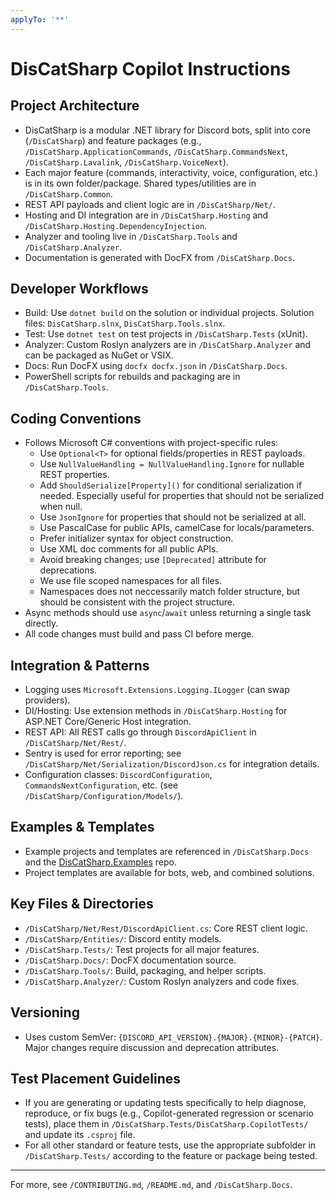 ```yaml
---
applyTo: '**'
---
```

# DisCatSharp Copilot Instructions

## Project Architecture
- DisCatSharp is a modular .NET library for Discord bots, split into core (`/DisCatSharp`) and feature packages (e.g., `/DisCatSharp.ApplicationCommands`, `/DisCatSharp.CommandsNext`, `/DisCatSharp.Lavalink`, `/DisCatSharp.VoiceNext`).
- Each major feature (commands, interactivity, voice, configuration, etc.) is in its own folder/package. Shared types/utilities are in `/DisCatSharp.Common`.
- REST API payloads and client logic are in `/DisCatSharp/Net/`.
- Hosting and DI integration are in `/DisCatSharp.Hosting` and `/DisCatSharp.Hosting.DependencyInjection`.
- Analyzer and tooling live in `/DisCatSharp.Tools` and `/DisCatSharp.Analyzer`.
- Documentation is generated with DocFX from `/DisCatSharp.Docs`.

## Developer Workflows
- Build: Use `dotnet build` on the solution or individual projects. Solution files: `DisCatSharp.slnx`, `DisCatSharp.Tools.slnx`.
- Test: Use `dotnet test` on test projects in `/DisCatSharp.Tests` (xUnit).
- Analyzer: Custom Roslyn analyzers are in `/DisCatSharp.Analyzer` and can be packaged as NuGet or VSIX.
- Docs: Run DocFX using `docfx docfx.json` in `/DisCatSharp.Docs`.
- PowerShell scripts for rebuilds and packaging are in `/DisCatSharp.Tools`.

## Coding Conventions
- Follows Microsoft C# conventions with project-specific rules:
  - Use `Optional<T>` for optional fields/properties in REST payloads.
  - Use `NullValueHandling = NullValueHandling.Ignore` for nullable REST properties.
  - Add `ShouldSerialize[Property]()` for conditional serialization if needed. Especially useful for properties that should not be serialized when null.
  - Use `JsonIgnore` for properties that should not be serialized at all.
  - Use PascalCase for public APIs, camelCase for locals/parameters.
  - Prefer initializer syntax for object construction.
  - Use XML doc comments for all public APIs.
  - Avoid breaking changes; use `[Deprecated]` attribute for deprecations.
  - We use file scoped namespaces for all files.
  - Namespaces does not neccessarily match folder structure, but should be consistent with the project structure.
- Async methods should use `async`/`await` unless returning a single task directly.
- All code changes must build and pass CI before merge.

## Integration & Patterns
- Logging uses `Microsoft.Extensions.Logging.ILogger` (can swap providers).
- DI/Hosting: Use extension methods in `/DisCatSharp.Hosting` for ASP.NET Core/Generic Host integration.
- REST API: All REST calls go through `DiscordApiClient` in `/DisCatSharp/Net/Rest/`.
- Sentry is used for error reporting; see `/DisCatSharp/Net/Serialization/DiscordJson.cs` for integration details.
- Configuration classes: `DiscordConfiguration`, `CommandsNextConfiguration`, etc. (see `/DisCatSharp/Configuration/Models/`).

## Examples & Templates
- Example projects and templates are referenced in `/DisCatSharp.Docs` and the [DisCatSharp.Examples](https://github.com/Aiko-IT-Systems/DisCatSharp.Examples) repo.
- Project templates are available for bots, web, and combined solutions.

## Key Files & Directories
- `/DisCatSharp/Net/Rest/DiscordApiClient.cs`: Core REST client logic.
- `/DisCatSharp/Entities/`: Discord entity models.
- `/DisCatSharp.Tests/`: Test projects for all major features.
- `/DisCatSharp.Docs/`: DocFX documentation source.
- `/DisCatSharp.Tools/`: Build, packaging, and helper scripts.
- `/DisCatSharp.Analyzer/`: Custom Roslyn analyzers and code fixes.

## Versioning
- Uses custom SemVer: `{DISCORD_API_VERSION}.{MAJOR}.{MINOR}-{PATCH}`. Major changes require discussion and deprecation attributes.

## Test Placement Guidelines

- If you are generating or updating tests specifically to help diagnose, reproduce, or fix bugs (e.g., Copilot-generated regression or scenario tests), place them in `/DisCatSharp.Tests/DisCatSharp.CopilotTests/` and update its `.csproj` file.
- For all other standard or feature tests, use the appropriate subfolder in `/DisCatSharp.Tests/` according to the feature or package being tested.

---

For more, see `/CONTRIBUTING.md`, `/README.md`, and `/DisCatSharp.Docs`.
